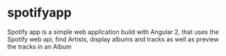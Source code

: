 # spotifyapp
Spotify app is a simple web application build with Angular 2, that uses the Spotify web api,
find Artists, display albums and tracks  as well as preview  the tracks in an Album
